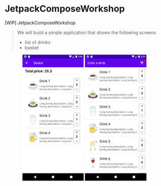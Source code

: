 # JetpackComposeWorkshop
[WIP] JetpackComposeWorkshop

> We will build a simple application that shows the following screens
>  - list of drinks
>  - basket

<p align="center">
  <img src="/screenshots/basket.png" height="400" />
  <img src="/screenshots/drinks.png" height="400" />
</p>